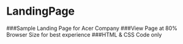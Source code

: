 # LandingPage
###Sample Landing Page for Acer Company
###View Page at 80% Browser Size for best experience
###HTML & CSS Code only
